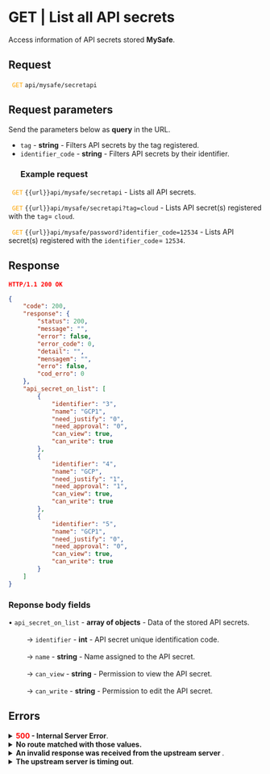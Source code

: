 # GET | List all API secrets

Access information of API secrets stored **MySafe**.


## Request

 <code><span style="color:orange"> GET</code></span> `api/mysafe/secretapi`



## Request parameters
Send the parameters below as **query** in the URL.

* <summary><code>tag</code> - <b>string</b> - Filters API secrets by the tag registered.</summary>
* <summary><code>identifier_code</code> - <b>string</b> - Filters API secrets by their identifier.</summary>




  ### Example request
<code><span style="color:orange"> GET</code></span> `{{url}}api/mysafe/secretapi` - Lists all API secrets.

<code><span style="color:orange"> GET</code></span> `{{url}}api/mysafe/secretapi?tag=cloud` - Lists API secret(s) registered with the `tag`= `cloud`.

<code><span style="color:orange"> GET</code></span> `{{url}}api/mysafe/password?identifier_code=12534` - Lists API secret(s) registered with the `identifier_code`= `12534`.
  
  
  ## Response
 ```json
HTTP/1.1 200 OK
``` 
 
```json
{
    "code": 200,
    "response": {
        "status": 200,
        "message": "",
        "error": false,
        "error_code": 0,
        "detail": "",
        "mensagem": "",
        "erro": false,
        "cod_erro": 0
    },
    "api_secret_on_list": [
        {
            "identifier": "3",
            "name": "GCP1",
            "need_justify": "0",
            "need_approval": "0",
            "can_view": true,
            "can_write": true
        },
        {
            "identifier": "4",
            "name": "GCP",
            "need_justify": "1",
            "need_approval": "1",
            "can_view": true,
            "can_write": true
        },
        {
            "identifier": "5",
            "name": "GCP1",
            "need_justify": "0",
            "need_approval": "0",
            "can_view": true,
            "can_write": true
        }
    ]
}
```
### Reponse body fields

<summary>&#8226; <code>api_secret_on_list</code> - <b>array of objects</b> - Data of the stored API secrets.</summary>

<br>
<summary>&nbsp;&emsp;&emsp;&nbsp;→ <code>identifier</code> - <b>int</b> - API secret unique identification code.</summary>
    
<br>
<summary>&nbsp;&emsp;&emsp;&nbsp;→ <code>name</code> - <b>string</b> - Name assigned to the API secret.</summary>

<br>
 <summary>&nbsp;&emsp;&emsp;&nbsp;→ <code>can_view</code> - <b>string</b> - Permission to view the API secret.</summary>
 
<br>   
<summary>&nbsp;&emsp;&emsp;&nbsp;→ <code>can_write</code> - <b>string</b> - Permission to edit the API secret.</summary>

## Errors
 
    
<details>
<summary><b><span style="color:red">500</span> - Internal Server Error</b>.</summary>

***
    
<b>Message: "Unexpected error."</b><br>

<p><b>Possible cause</b>: the error is on the senhasegura server.<br>
        
<b>Solution</b>: contact the support team for more information.</p>
    
 ***
 </details>
 
 <details>
    <summary><b>No route matched with those values.</b></summary>

 ***
    
<b>Message: "No route matched with those values."</b>
<p><b>Possible causes</b>: failure in your application authentication with the senhasegura server or incorrect URL.<br>
        
<b>Solution</b>: check the authentication parameters such as <code>Access Token URL</code>, <code>Client ID</code> and  <code>Client Secret</code> and request a new access token or check and correct the URL.

* * *
</details>
     
<details>
<summary><b>An invalid response was received from the upstream server
</b>.</summary>

*** 
   
<b>Message: "An invalid response was received from the a seupstream server</b>
    
<p><b>Possible cause</b>: the upstream server may be taking too long to respond, leading to a timeout error that is interpreted as an invalid response by the proxy/gateway server.<br>
        
<b>Solution</b>: check the connectivity between the source of the request and the senhasegura server.
***
</details>
     
   

<details>
<summary><b>The upstream server is timing out</b>.</summary>

*** 
    
<b>Message: "The upstream server is timing out"</b>
    
<p><b>Possible cause</b>: the request time has expired.
        
<b>Solution</b>: check the connectivity between the source of the request and the senhasegura server.</p>
* * *
</details>

     
